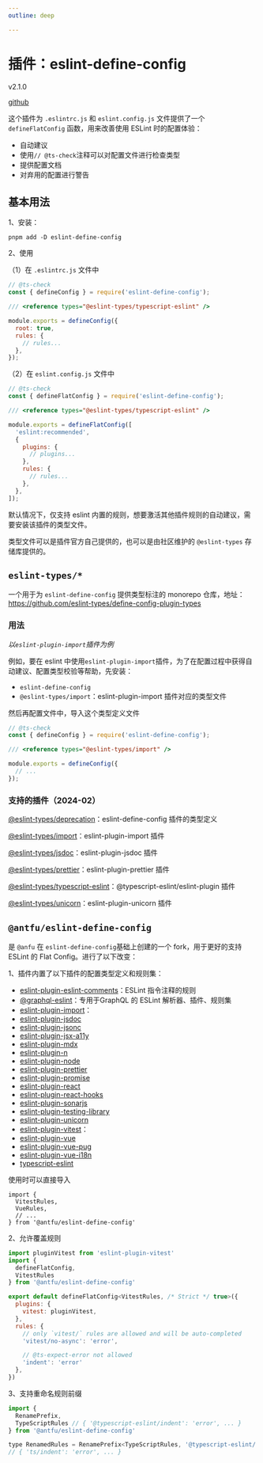 ```yaml
---
outline: deep

---
```


<h1>插件：eslint-define-config</h1><p>v2.1.0</p>

[github](https://github.com/eslint-types/eslint-define-config/tree/main)

这个插件为 `.eslintrc.js` 和 `eslint.config.js` 文件提供了一个`defineFlatConfig` 函数，用来改善使用 ESLint 时的配置体验：

- 自动建议
- 使用`// @ts-check`注释可以对配置文件进行检查类型
- 提供配置文档
- 对弃用的配置进行警告



## 基本用法 

1、安装：

`pnpm add -D eslint-define-config`

2、使用

（1）在 `.eslintrc.js` 文件中

```js
// @ts-check
const { defineConfig } = require('eslint-define-config');

/// <reference types="@eslint-types/typescript-eslint" />

module.exports = defineConfig({
  root: true,
  rules: {
    // rules...
  },
});
```

（2）在 `eslint.config.js` 文件中

```js
// @ts-check
const { defineFlatConfig } = require('eslint-define-config');

/// <reference types="@eslint-types/typescript-eslint" />

module.exports = defineFlatConfig([
  'eslint:recommended',
  {
    plugins: {
      // plugins...
    },
    rules: {
      // rules...
    },
  },
]);
```

默认情况下，仅支持 eslint 内置的规则，想要激活其他插件规则的自动建议，需要安装该插件的类型文件。

类型文件可以是插件官方自己提供的，也可以是由社区维护的 `@eslint-types` 存储库提供的。



## `eslint-types/*`

一个用于为 `eslint-define-config` 提供类型标注的 monorepo 仓库，地址：https://github.com/eslint-types/define-config-plugin-types

### 用法

*以`eslint-plugin-import`插件为例*

例如，要在 eslint 中使用`eslint-plugin-import`插件，为了在配置过程中获得自动建议、配置类型校验等帮助，先安装：

- `eslint-define-config`
- `@eslint-types/import`：eslint-plugin-import 插件对应的类型文件

然后再配置文件中，导入这个类型定义文件

```js
// @ts-check
const { defineConfig } = require('eslint-define-config');

/// <reference types="@eslint-types/import" />

module.exports = defineConfig({
  // ...
});
```



### 支持的插件（2024-02）

[@eslint-types/deprecation](https://www.npmjs.com/package/@eslint-types/deprecation)：eslint-define-config 插件的类型定义

[@eslint-types/import](https://www.npmjs.com/package/@eslint-types/import)：eslint-plugin-import 插件

[@eslint-types/jsdoc](https://www.npmjs.com/package/@eslint-types/jsdoc)：eslint-plugin-jsdoc 插件

[@eslint-types/prettier](https://www.npmjs.com/package/@eslint-types/prettier)：eslint-plugin-prettier 插件

[@eslint-types/typescript-eslint](https://www.npmjs.com/package/@eslint-types/typescript-eslint)：@typescript-eslint/eslint-plugin 插件

[@eslint-types/unicorn](https://www.npmjs.com/package/@eslint-types/unicorn)：eslint-plugin-unicorn 插件



## `@antfu/eslint-define-config`

是 `@anfu` 在 `eslint-define-config`基础上创建的一个 fork，用于更好的支持 ESLint 的 Flat Config。进行了以下改变：

1、插件内置了以下插件的配置类型定义和规则集：

- [eslint-plugin-eslint-comments](https://mysticatea.github.io/eslint-plugin-eslint-comments/)：ESLint 指令注释的规则
- [@graphql-eslint](https://the-guild.dev/graphql/eslint/docs)：专用于GraphQL 的 ESLint 解析器、插件、规则集
- [eslint-plugin-import](https://github.com/import-js/eslint-plugin-import#installation)：
- [eslint-plugin-jsdoc](https://github.com/gajus/eslint-plugin-jsdoc#configuration)
- [eslint-plugin-jsonc](https://github.com/ota-meshi/eslint-plugin-jsonc#configuration)
- [eslint-plugin-jsx-a11y](https://github.com/jsx-eslint/eslint-plugin-jsx-a11y)
- [eslint-plugin-mdx](https://github.com/mdx-js/eslint-mdx/tree/master/packages/eslint-plugin-mdx)
- [eslint-plugin-n](https://github.com/eslint-community/eslint-plugin-n#-configs)
- [eslint-plugin-node](https://github.com/mysticatea/eslint-plugin-node#-configs)
- [eslint-plugin-prettier](https://github.com/prettier/eslint-plugin-prettier#recommended-configuration)
- [eslint-plugin-promise](https://github.com/eslint-community/eslint-plugin-promise#usage)
- [eslint-plugin-react](https://github.com/jsx-eslint/eslint-plugin-react)
- [eslint-plugin-react-hooks](https://github.com/facebook/react/tree/main/packages/eslint-plugin-react-hooks)
- [eslint-plugin-sonarjs](https://github.com/SonarSource/eslint-plugin-sonarjs#available-configurations)
- [eslint-plugin-testing-library](https://github.com/testing-library/eslint-plugin-testing-library)
- [eslint-plugin-unicorn](https://github.com/sindresorhus/eslint-plugin-unicorn)
- [eslint-plugin-vitest](https://www.npmjs.com/package/eslint-plugin-vitest)：
- [eslint-plugin-vue](https://eslint.vuejs.org/user-guide/#usage)
- [eslint-plugin-vue-pug](https://github.com/rashfael/eslint-plugin-vue-pug#usage)
- [eslint-plugin-vue-i18n](https://eslint-plugin-vue-i18n.intlify.dev/started.html)
- [typescript-eslint](https://typescript-eslint.io/linting/configs#recommended-configurations)

使用时可以直接导入

```
import {
  VitestRules,
  VueRules,
  // ...
} from '@antfu/eslint-define-config'
```

2、允许覆盖规则

```js
import pluginVitest from 'eslint-plugin-vitest'
import {
  defineFlatConfig,
  VitestRules
} from '@antfu/eslint-define-config'

export default defineFlatConfig<VitestRules, /* Strict */ true>({
  plugins: {
    vitest: pluginVitest,
  },
  rules: {
    // only `vitest/` rules are allowed and will be auto-completed
    'vitest/no-async': 'error',

    // @ts-expect-error not allowed
    'indent': 'error'
  },
})
```

3、支持重命名规则前缀

```js
import {
  RenamePrefix,
  TypeScriptRules // { '@typescript-eslint/indent': 'error', ... }
} from '@antfu/eslint-define-config'

type RenamedRules = RenamePrefix<TypeScriptRules, '@typescript-eslint/', 'ts/'>
// { 'ts/indent': 'error', ... }
```



